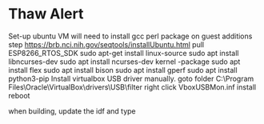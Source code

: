 # Thaw Alert

Set-up ubuntu VM
	will need to install gcc perl package on guest additions step
	https://brb.nci.nih.gov/seqtools/installUbuntu.html
pull ESP8266_RTOS_SDK
sudo apt-get install linux-source
sudo apt install libncurses-dev
sudo apt install ncurses-dev kernel -package
sudo apt install flex
sudo apt install bison
sudo apt install gperf
sudo apt install python3-pip
Install virtualbox USB driver manually.
	goto folder C:\Program Files\Oracle\VirtualBox\drivers\USB\filter
	right click VboxUSBMon.inf
	install
	reboot

when building, update the idf and type